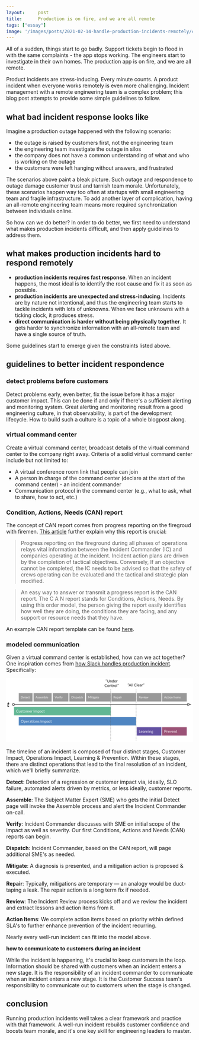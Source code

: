 ```yaml
---
layout:     post
title:      Production is on fire, and we are all remote
tags: ["essay"]
image: '/images/posts/2021-02-14-handle-production-incidents-remotely/cover.svg'
---
```



All of a sudden, things start to go badly. Support tickets begin to flood in with the same complaints - the app stops working.
The engineers start to investigate in their own homes. The production app is on fire, and we are all remote.

Product incidents are stress-inducing. Every minute counts. A product incident when everyone works remotely is even more challenging. Incident management with a remote engineering team is a complex problem; this blog post attempts to provide some simple guidelines to follow.

## what bad incident response looks like

Imagine a production outage happened with the following scenario:

- the outage is raised by customers first, not the engineering team
- the engineering team investigate the outage in silos
- the company does not have a common understanding of what and who is working on the outage
- the customers were left hanging without answers, and frustrated

The scenarios above paint a bleak picture. Such outage and respondence to outage damage customer trust and tarnish team morale. Unfortunately, these scenarios happen way too often at startups with small engineering team and fragile infrastructure. To add another layer of complication, having an all-remote engineering team means more required synchronization between individuals online.

So how can we do better? In order to do better, we first need to understand what makes production incidents difficult, and then apply guidelines to address them.

## what makes production incidents hard to respond remotely

- **production incidents requires fast response**. When an incident happens, the most ideal is to identify the root cause and fix it as soon as possible.
- **production incidents are unexpected and stress-inducing**. Incidents are by nature not intentional, and thus the engineering team starts to tackle incidents with lots of unknowns. When we face unknowns with a ticking clock, it produces stress.
- **direct communication is harder without being physically together**. It gets harder to synchronize information with an all-remote team and have a single source of truth.

Some guidelines start to emerge given the constraints listed above.

## guidelines to better incident respondence

### detect problems before customers

Detect problems early, even better, fix the issue before it has a major customer impact. This can be done if and only if there's a sufficient alerting and monitoring system. Great alerting and monitoring result from a good engineering culture, in that observability, is part of the development lifecycle. How to build such a culture is a topic of a whole blogpost along.

### virtual command center

Create a virtual command center, broadcast details of the virtual command center to the company right away. Criteria of a solid virtual command center include but not limited to:

- A virtual conference room link that people can join
- A person in charge of the command center (declare at the start of the command center) - an incident commander
- Communication protocol in the command center (e.g., what to ask, what to share, how to act, etc.)

### Condition, Actions, Needs (CAN) report

The concept of CAN report comes from progress reporting on the firegroud with firemen. [This article](https://www.fireengineering.com/firefighting/drill-of-the-week-progress-reports) further explain why this report is crucial:

> Progress reporting on the fireground during all phases of operations relays vital information between the Incident Commander (IC) and companies operating at the incident. Incident action plans are driven by the completion of tactical objectives. Conversely, If an objective cannot be completed, the IC needs to be advised so that the safety of crews operating can be evaluated and the tactical and strategic plan modified.

> An easy way to answer or transmit a progress report is the CAN report. The C A N report stands for Conditions, Actions, Needs. By using this order model, the person giving the report easily identifies how well they are doing, the conditions they are facing, and any support or resource needs that they have.

An example CAN report template can be found [here](https://github.com/marshallshen/eng-lead-templates/blob/main/incident-management/conditions_actions_needs.md).

### modeled communication

Given a virtual command center is established, how can we act together? One inspiration comes from [how Slack handles production incident](https://slack.engineering/all-hands-on-deck/). Specifically:

![timeline](/images/posts/2021-02-14-handle-production-incidents-remotely/incident.png)


The timeline of an incident is composed of four distinct stages, Customer Impact, Operations Impact, Learning & Prevention. Within these stages, there are distinct operations that lead to the final resolution of an incident, which we'll briefly summarize.

**Detect**: Detection of a regression or customer impact via, ideally, SLO failure, automated alerts driven by metrics, or less ideally, customer reports.

**Assemble**: The Subject Matter Expert (SME) who gets the initial Detect page will invoke the Assemble process and alert the Incident Commander on-call.

**Verify**: Incident Commander discusses with SME on initial scope of the impact as well as severity. Our first Conditions, Actions and Needs (CAN) reports can begin.

**Dispatch**: Incident Commander, based on the CAN report, will page additional SME's as needed.

**Mitigate**: A diagnosis is presented, and a mitigation action is proposed & executed.

**Repair**: Typically, mitigations are temporary — an analogy would be duct-taping a leak. The repair action is a long term fix if needed.

**Review**: The Incident Review process kicks off and we review the incident and extract lessons and action items from it.

**Action Items**: We complete action items based on priority within defined SLA's to further enhance prevention of the incident recurring.

Nearly every well-run incident can fit into the model above.

**how to communicate to customers during an incident**

While the incident is happening, it's crucial to keep customers in the loop. Information should be shared with customers when an incident enters a new stage. It is the responsibility of an incident commander to communicate when an incident enters a new stage. It is the Customer Success team's responsibility to communicate out to customers when the stage is changed.

## conclusion

Running production incidents well takes a clear framework and practice with that framework. A well-run incident rebuilds customer confidence and boosts team morale, and it's one key skill for engineering leaders to master.
